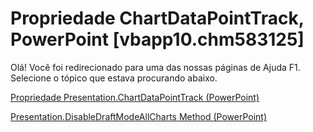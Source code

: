 
# Propriedade ChartDataPointTrack, PowerPoint [vbapp10.chm583125]

Olá! Você foi redirecionado para uma das nossas páginas de Ajuda F1. Selecione o tópico que estava procurando abaixo.

[Propriedade Presentation.ChartDataPointTrack (PowerPoint)](http://msdn.microsoft.com/library/8d4b19b5-ed68-8dd4-bed3-68496230ca02%28Office.15%29.aspx)

[Presentation.DisableDraftModeAllCharts Method (PowerPoint)](http://msdn.microsoft.com/library/15f13261-85b3-c277-e220-e8d820d4712d%28Office.15%29.aspx)

